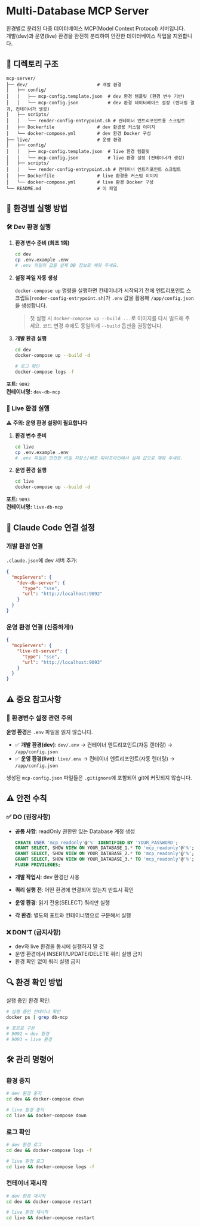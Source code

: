 # Multi-Database MCP Server

환경별로 분리된 다중 데이터베이스 MCP(Model Context Protocol) 서버입니다.  
개발(dev)과 운영(live) 환경을 완전히 분리하여 안전한 데이터베이스 작업을 지원합니다.

## 📁 디렉토리 구조

```
mcp-server/
├── dev/                          # 개발 환경
│   ├── config/
│   │   ├── mcp-config.template.json  # dev 환경 템플릿 (환경 변수 기반)
│   │   └── mcp-config.json           # dev 환경 데이터베이스 설정 (렌더링 결과, 컨테이너가 생성)
│   ├── scripts/
│   │   └── render-config-entrypoint.sh # 컨테이너 엔트리포인트용 스크립트
│   ├── Dockerfile                # dev 환경용 커스텀 이미지
│   └── docker-compose.yml        # dev 환경 Docker 구성
├── live/                         # 운영 환경
│   ├── config/
│   │   ├── mcp-config.template.json  # live 환경 템플릿
│   │   └── mcp-config.json           # live 환경 설정 (컨테이너가 생성)
│   ├── scripts/
│   │   └── render-config-entrypoint.sh # 컨테이너 엔트리포인트 스크립트
│   ├── Dockerfile                # live 환경용 커스텀 이미지
│   └── docker-compose.yml        # live 환경 Docker 구성
└── README.md                     # 이 파일
```

## 🚀 환경별 실행 방법

### 🛠️ Dev 환경 실행

1. **환경 변수 준비 (최초 1회)**

   ```bash
   cd dev
   cp .env.example .env
   # .env 파일의 값을 실제 DB 정보로 채워 주세요.
   ```

2. **설정 파일 자동 생성**

   `docker-compose up` 명령을 실행하면 컨테이너가 시작되기 전에 엔트리포인트 스크립트(`render-config-entrypoint.sh`)가 `.env` 값을 활용해 `/app/config.json`을 생성합니다.

   > 첫 실행 시 `docker-compose up --build ...`로 이미지를 다시 빌드해 주세요. 코드 변경 후에도 동일하게 `--build` 옵션을 권장합니다.

3. **개발 환경 실행**

   ```bash
   cd dev
   docker-compose up --build -d

   # 로그 확인
   docker-compose logs -f
   ```

**포트:** `9092`  
**컨테이너명:** `dev-db-mcp`

### 🔴 Live 환경 실행

⚠️ **주의: 운영 환경 설정이 필요합니다**

1. **환경 변수 준비**

   ```bash
   cd live
   cp .env.example .env
   # .env 파일은 안전한 비밀 저장소/배포 파이프라인에서 실제 값으로 채워 주세요.
   ```

2. **운영 환경 실행**

   ```bash
   cd live
   docker-compose up --build -d
   ```

**포트:** `9093`  
**컨테이너명:** `live-db-mcp`

## 🔧 Claude Code 연결 설정

### 개발 환경 연결

`.claude.json`에 dev 서버 추가:

```json
{
  "mcpServers": {
    "dev-db-server": {
      "type": "sse",
      "url": "http://localhost:9092"
    }
  }
}
```

### 운영 환경 연결 (신중하게!)

```json
{
  "mcpServers": {
    "live-db-server": {
      "type": "sse",
      "url": "http://localhost:9093"
    }
  }
}
```

## ⚠️ 중요 참고사항

### 🔴 환경변수 설정 관련 주의

**운영 환경**은 `.env` 파일을 읽지 않습니다.

- ✅ **개발 환경(dev)**: `dev/.env` → 컨테이너 엔트리포인트(자동 렌더링) → `/app/config.json`
- ✅ **운영 환경(live)**: `live/.env` → 컨테이너 엔트리포인트(자동 렌더링) → `/app/config.json`

생성된 `mcp-config.json` 파일들은 `.gitignore`에 포함되어 git에 커밋되지 않습니다.

## ⚠️ 안전 수칙

### ✅ DO (권장사항)

- **공통 사항**: readOnly 권한만 있는 Database 계정 생성

  ```sql
  CREATE USER 'mcp_readonly'@'%' IDENTIFIED BY 'YOUR_PASSWORD';
  GRANT SELECT, SHOW VIEW ON YOUR_DATABASE_1.* TO 'mcp_readonly'@'%';
  GRANT SELECT, SHOW VIEW ON YOUR_DATABASE_2.* TO 'mcp_readonly'@'%';
  GRANT SELECT, SHOW VIEW ON YOUR_DATABASE_3.* TO 'mcp_readonly'@'%';
  FLUSH PRIVILEGES;
  ```

- **개발 작업시**: dev 환경만 사용
- **쿼리 실행 전**: 어떤 환경에 연결되어 있는지 반드시 확인
- **운영 환경**: 읽기 전용(SELECT) 쿼리만 실행
- **각 환경**: 별도의 포트와 컨테이너명으로 구분해서 실행

### ❌ DON'T (금지사항)

- dev와 live 환경을 동시에 실행하지 말 것
- 운영 환경에서 INSERT/UPDATE/DELETE 쿼리 실행 금지
- 환경 확인 없이 쿼리 실행 금지

## 🔍 환경 확인 방법

실행 중인 환경 확인:

```bash
# 실행 중인 컨테이너 확인
docker ps | grep db-mcp

# 포트로 구분
# 9092 = dev 환경
# 9093 = live 환경
```

## 🛠️ 관리 명령어

### 환경 중지

```bash
# dev 환경 중지
cd dev && docker-compose down

# live 환경 중지
cd live && docker-compose down
```

### 로그 확인

```bash
# dev 환경 로그
cd dev && docker-compose logs -f

# live 환경 로그
cd live && docker-compose logs -f
```

### 컨테이너 재시작

```bash
# dev 환경 재시작
cd dev && docker-compose restart

# live 환경 재시작
cd live && docker-compose restart
```
